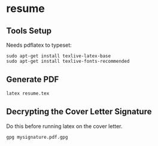 # resume

## Tools Setup

Needs pdflatex to typeset:

````
sudo apt-get install texlive-latex-base
sudo apt-get install texlive-fonts-recommended
````

## Generate PDF

````
latex resume.tex
````

## Decrypting the Cover Letter Signature 

Do this before running latex on the cover letter.

````
gpg mysignature.pdf.gpg
````
